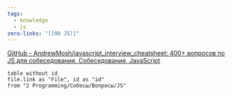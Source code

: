 ```yaml
---
tags:
  - knowledge
  - js
zero-links: "[[00 JS]]"
---
```

[GitHub - AndrewMosh/javascript\_interview\_cheatsheet: 400+ вопросов по JS для собеседования. Собеседование, JavaScript](https://github.com/AndrewMosh/javascript_interview_cheatsheet)
```dataview
table without id
file.link as "File", id as "id"
from "2 Programming/Собесы/Вопросы/JS"
```
